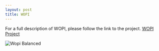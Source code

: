 ```yaml
---
layout: post
title: WOPI
---
```


For a full description of WOPI, please follow the link to the project.
[WOPI Project](https://github.com/Kf-GaryNewport/Wopi/blob/master/README.md)

![Wopi Balanced](http://www.plantuml.com/plantuml/proxy?cache=no&src=https://raw.github.com/Kf-GaryNewport/Wopi/master/puml/WopiBalanced2.puml)


